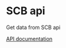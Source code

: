 SCB api
=======

Get data from SCB api

[API documentation](http://www.scb.se/Grupp/OmSCB/API/API-beskrivning.pdf)